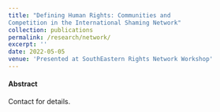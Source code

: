 ```yaml
---
title: "Defining Human Rights: Communities and
Competition in the International Shaming Network"
collection: publications
permalink: /research/network/
excerpt: ''
date: 2022-05-05
venue: 'Presented at SouthEastern Rights Network Workshop'
---
```


#### Abstract
Contact for details.
